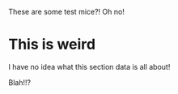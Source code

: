 These are some test mice?! Oh no!

# This is weird

I have no idea what this section data is all about!

Blah!!?
